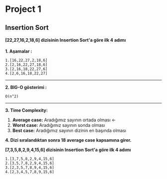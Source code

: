 # Project 1
## Insertion Sort
#### [22,27,16,2,18,6] dizisinin Insertion Sort'a göre ilk 4 adımı
**1. Aşamalar :**
```
1.[16,22,27,2,18,6]  
2.[2,16,22,27,18,6]   
3.[2,16,18,22,27,6]   
4.[2,6,16,18,22,27]

```
---

**2. BIG-O gösterimi :**

```
O(n^2)
```
---
**3. Time Complexity:** 
1. **Average case:** Aradığımız sayının ortada olması <-
2. **Worst case:** Aradığımız sayının sonda olması
3. **Best case:** Aradığımız sayının dizinin en başında olması


**4. Dizi sıralandıktan sonra 18 average case kapsamına girer.**

**[7,3,5,8,2,9,4,15,6] dizisinin Insertion Sort'a göre ilk 4 adımı**

```
1.[3,7,5,8,2,9,4,15,6]  
2.[3,5,7,8,2,9,4,15,6]   
3.[2,3,5,7,8,9,4,15,6]   
4.[2,3,4,5,7,8,9,15,6]

```







